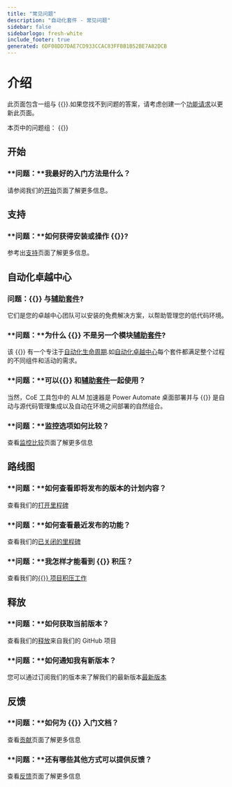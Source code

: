 ```yaml
---
title: "常见问题"
description: "自动化套件 - 常见问题"
sidebar: false
sidebarlogo: fresh-white
include_footer: true
generated: 6DF08DD7DAE7CD933CCAC83FFBB1B52BE7A82DCB
---
```


# 介绍

此页面包含一组与 {{<product-name>}}.如果您找不到问题的答案，请考虑创建一个[功能请求](https://github.com/microsoft/powercat-automation-kit/issues/new/choose)以更新此页面。

本页中的问题组：
{{<toc>}}

## 开始

### **问题：**我最好的入门方法是什么？

请参阅我们的[开始](/zh-hans/get-started)页面了解更多信息。

## 支持

### **问题：**如何获得安装或操作 {{<product-name>}}?

参考出[支持](/zh-hans/support)页面了解更多信息。

## 自动化卓越中心

### **问题：**{{<product-name>}} 与[辅助套件](https://learn.microsoft.com/power-platform/guidance/coe/starter-kit)?

它们是您的卓越中心团队可以安装的免费解决方案，以帮助管理您的低代码环境。

### **问题：**为什么 {{<product-name>}} 不是另一个模块[辅助套件](https://learn.microsoft.com/power-platform/guidance/coe/starter-kit)?

该 {{<product-name>}} 有一个专注于[自动化生命周期](https://learn.microsoft.com/power-automate/guidance/automation-kit/overview/automation-coe-strategy#automation-lifecycle).如[自动化卓越中心](https://learn.microsoft.com/power-automate/guidance/automation-kit/overview/automation-coe-strategy#automation-center-of-excellence)每个套件都满足整个过程的不同组件和活动的需求。

### **问题：**可以{{<product-name>}} 和[辅助套件](https://learn.microsoft.com/power-platform/guidance/coe/starter-kit)一起使用？

当然，CoE 工具包中的 ALM 加速器是 Power Automate 桌面部署并与 {{<product-name>}} 是自动与源代码管理集成以及自动在环境之间部署的自然组合。

### **问题：**监控选项如何比较？

查看[监控比较](/zh-hans/monitoring-compare)页面了解更多信息

## 路线图

### **问题：**如何查看即将发布的版本的计划内容？

查看我们的[打开里程碑](https://github.com/microsoft/powercat-automation-kit/milestones?state=open)

### **问题：**如何查看最近发布的功能？

查看我们的[已关闭的里程碑](https://github.com/microsoft/powercat-automation-kit/milestones?state=closed)

### **问题：**我怎样才能看到 {{<product-name>}} 积压？

查看我们的[{{<product-name>}} 项目积压工作](https://aka.ms/ak4pp/backlog)

## 释放

### **问题：**如何获取当前版本？

查看我们的[释放](https://github.com/microsoft/powercat-automation-kit/releases)来自我们的 GitHub 项目

### **问题：**如何通知我有新版本？

您可以通过订阅我们的版本来了解我们的最新版本[最新版本](https://github.com/microsoft/powercat-automation-kit#latest-release)

## 反馈

### **问题：**如何为 {{<product-name>}} 入门文档？

查看[贡献](/zh-hans/contribution)页面了解更多信息

### **问题：**还有哪些其他方式可以提供反馈？

查看[反馈](/zh-hans/contribution/feedback)页面了解更多信息
